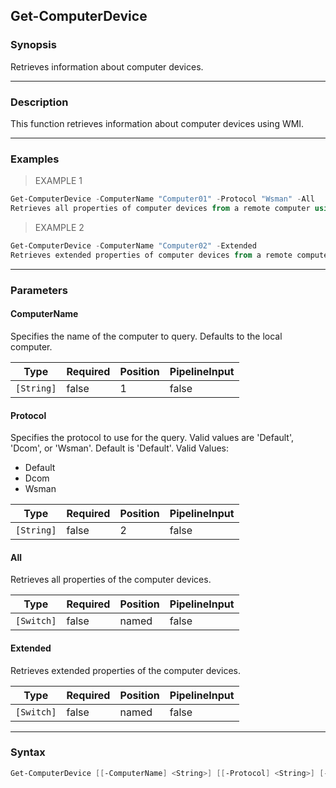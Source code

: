 Get-ComputerDevice
------------------

### Synopsis
Retrieves information about computer devices.

---

### Description

This function retrieves information about computer devices using WMI.

---

### Examples
> EXAMPLE 1

```PowerShell
Get-ComputerDevice -ComputerName "Computer01" -Protocol "Wsman" -All
Retrieves all properties of computer devices from a remote computer using Wsman protocol.
```
> EXAMPLE 2

```PowerShell
Get-ComputerDevice -ComputerName "Computer02" -Extended
Retrieves extended properties of computer devices from a remote computer.
```

---

### Parameters
#### **ComputerName**
Specifies the name of the computer to query. Defaults to the local computer.

|Type      |Required|Position|PipelineInput|
|----------|--------|--------|-------------|
|`[String]`|false   |1       |false        |

#### **Protocol**
Specifies the protocol to use for the query. Valid values are 'Default', 'Dcom', or 'Wsman'. Default is 'Default'.
Valid Values:

* Default
* Dcom
* Wsman

|Type      |Required|Position|PipelineInput|
|----------|--------|--------|-------------|
|`[String]`|false   |2       |false        |

#### **All**
Retrieves all properties of the computer devices.

|Type      |Required|Position|PipelineInput|
|----------|--------|--------|-------------|
|`[Switch]`|false   |named   |false        |

#### **Extended**
Retrieves extended properties of the computer devices.

|Type      |Required|Position|PipelineInput|
|----------|--------|--------|-------------|
|`[Switch]`|false   |named   |false        |

---

### Syntax
```PowerShell
Get-ComputerDevice [[-ComputerName] <String>] [[-Protocol] <String>] [-All] [-Extended] [<CommonParameters>]
```
